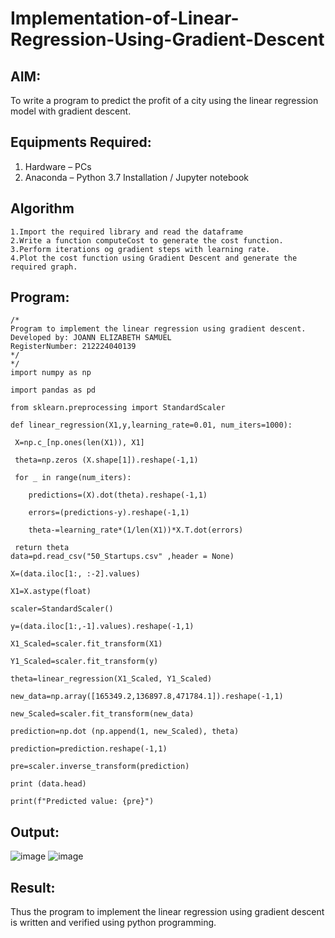 # Implementation-of-Linear-Regression-Using-Gradient-Descent

## AIM:
To write a program to predict the profit of a city using the linear regression model with gradient descent.

## Equipments Required:
1. Hardware – PCs
2. Anaconda – Python 3.7 Installation / Jupyter notebook

## Algorithm
```
1.Import the required library and read the dataframe
2.Write a function computeCost to generate the cost function.
3.Perform iterations og gradient steps with learning rate.
4.Plot the cost function using Gradient Descent and generate the required graph. 
```

## Program:
```
/*
Program to implement the linear regression using gradient descent.
Developed by: JOANN ELIZABETH SAMUEL
RegisterNumber: 212224040139
*/
*/
import numpy as np

import pandas as pd

from sklearn.preprocessing import StandardScaler

def linear_regression(X1,y,learning_rate=0.01, num_iters=1000):

 X=np.c_[np.ones(len(X1)), X1]

 theta=np.zeros (X.shape[1]).reshape(-1,1)

 for _ in range(num_iters):
     
    predictions=(X).dot(theta).reshape(-1,1)
     
    errors=(predictions-y).reshape(-1,1)
     
    theta-=learning_rate*(1/len(X1))*X.T.dot(errors)
     
 return theta
data=pd.read_csv("50_Startups.csv" ,header = None)

X=(data.iloc[1:, :-2].values)

X1=X.astype(float)

scaler=StandardScaler()

y=(data.iloc[1:,-1].values).reshape(-1,1)

X1_Scaled=scaler.fit_transform(X1)

Y1_Scaled=scaler.fit_transform(y)

theta=linear_regression(X1_Scaled, Y1_Scaled)

new_data=np.array([165349.2,136897.8,471784.1]).reshape(-1,1)

new_Scaled=scaler.fit_transform(new_data)

prediction=np.dot (np.append(1, new_Scaled), theta)

prediction=prediction.reshape(-1,1)

pre=scaler.inverse_transform(prediction)

print (data.head)

print(f"Predicted value: {pre}")
```

## Output:

![image](https://github.com/user-attachments/assets/da8ed105-0a46-4901-b6fb-3798357abed4)
![image](https://github.com/user-attachments/assets/6c207ba8-6875-4be8-9485-b7743720142c)




## Result:
Thus the program to implement the linear regression using gradient descent is written and verified using python programming.
